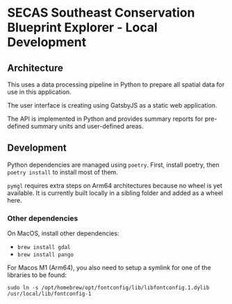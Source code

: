 # SECAS Southeast Conservation Blueprint Explorer - Local Development

## Architecture

This uses a data processing pipeline in Python to prepare all spatial data for use in this application.

The user interface is creating using GatsbyJS as a static web application.

The API is implemented in Python and provides summary reports for pre-defined summary units and user-defined areas.

## Development

Python dependencies are managed using `poetry`. First, install poetry, then
`poetry install` to install most of them.

`pymgl` requires extra steps on Arm64 architectures because no wheel is yet available.
It is currently built locally in a sibling folder and added as a wheel here.

### Other dependencies

On MacOS, install other dependencies:

- `brew install gdal`
- `brew install pango`

For Macos M1 (Arm64), you also need to setup a symlink for one of the libraries
to be found:

```
sudo ln -s /opt/homebrew/opt/fontconfig/lib/libfontconfig.1.dylib /usr/local/lib/fontconfig-1
```
